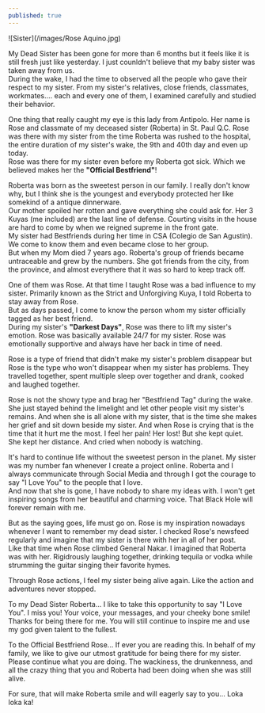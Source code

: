 ```yaml
---
published: true
---
```

![Sister](/images/Rose Aquino.jpg)

My Dead Sister has been gone for more than 6 months but it feels like it is still fresh just like yesterday. I just counldn't believe that my baby sister was taken away from us.   
During the wake, I had the time to observed all the people who gave their respect to my sister. From my sister's relatives, close friends, classmates, workmates.... each and every one of them, I examined carefully and studied their behavior.

One thing that really caught my eye is this lady from Antipolo. Her name is Rose and classmate of my deceased sister (Roberta) in St. Paul Q.C. Rose was there with my sister from the time Roberta was rushed to the hospital, the entire duration of my sister's wake, the 9th and 40th day and even up today.   
Rose was there for my sister even before my Roberta got sick. Which we believed makes her the **"Official Bestfriend"**!

Roberta was born as the sweetest person in our family. I really don't know why, but I think she is the youngest and everybody protected her like somekind of a antique dinnerware.   
Our mother spoiled her rotten and gave everything she could ask for. Her 3 Kuyas (me included) are the last line of defense. Courting visits in the house are hard to come by when we reigned supreme in the front gate.  
My sister had Bestfriends during her time in CSA (Colegio de San Agustin). We come to know them and even became close to her group.   
But when my Mom died 7 years ago. Roberta's group of friends became untraceable and grew by the numbers. She got friends from the city, from the province, and almost everythere that it was so hard to keep track off.

One of them was Rose. At that time I taught Rose was a bad influence to my sister. Primarily known as the Strict and Unforgiving Kuya, I told Roberta to stay away from Rose.   
But as days passed, I come to know the person whom my sister officially tagged as her best friend.   
During my sister's **"Darkest Days"**, Rose was there to lift my sister's emotion. Rose was basically available 24/7 for my sister. Rose was emotionally supportive and always have her back in time of need.

Rose is a type of friend that didn't make my sister's problem disappear but Rose is the type who won't disappear when my sister has problems. They travelled together, spent multiple sleep over together and drank, cooked and laughed together. 

Rose is not the showy type and brag her "Bestfriend Tag" during the wake. She just stayed behind the limelight and let other people visit my sister's remains. And when she is all alone with my sister, that is the time she makes her grief and sit down beside my sister.
And when Rose is crying that is the time that it hurt me the most. I feel her pain! Her lost! But she kept quiet. She kept her distance. And cried when nobody is watching.

It's hard to continue life without the sweetest person in the planet. My sister was my number fan whenever I create a project online. Roberta and I always communicate through Social Media and through I got the courage to say "I Love You" to the people that I love.   
And now that she is gone, I have nobody to share my ideas with. I won't get inspiring songs from her beautiful and charming voice. That Black Hole will forever remain with me. 

But as the saying goes, life must go on. Rose is my inspiration nowadays whenever I want to remember my dead sister. I checked Rose's newsfeed regularly and imagine that my sister is there with her in all of her post.   
Like that time when Rose climbed General Nakar. I imagined that Roberta was with her. Rigidrously laughing together, drinking tequila or vodka while strumming the guitar singing their favorite hymes.  

Through Rose actions, I feel my sister being alive again. Like the action and adventures never stopped. 

To my Dead Sister Roberta... I like to take this opportunity to say "I Love You". I miss you! Your voice, your messages, and your cheeky bone smile!   
Thanks for being there for me. You will still continue to inspire me and use my god given talent to the fullest.

To the Official Bestfriend Rose... If ever you are reading this. In behalf of my family, we like to give our utmost gratitude for being there for my sister. Please continue what you are doing. The wackiness, the drunkenness, and all the crazy thing that you and Roberta had been doing when she was still alive. 

For sure, that will make Roberta smile and will eagerly say to you... Loka loka ka!